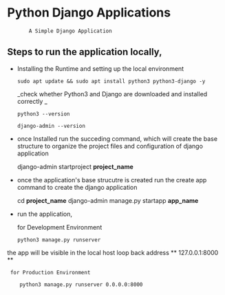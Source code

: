 # Python Django Applications
           A Simple Django Application

## Steps to run the application locally,

  * Installing the Runtime and setting up the local environment
       
        sudo apt update && sudo apt install python3 python3-django -y 
   
    _check whether Python3 and Django are downloaded and installed correctly _

        python3 --version

        django-admin --version
 
  * once Installed run  the succeding command, which will create the base structure to organize the project files and configuration of django application
  
       django-admin startproject **project_name**


  * once the application's base strucutre is created run the create app command to create the django application

       cd **project_name**
       django-admin manage.py startapp **app_name**  

  * run the application,

     for Development Environment

        python3 manage.py runserver

  
the app will be visible in the local host loop back address ** 127.0.0.1:8000 **

     for Production Environment

        python3 manage.py runserver 0.0.0.0:8000     


